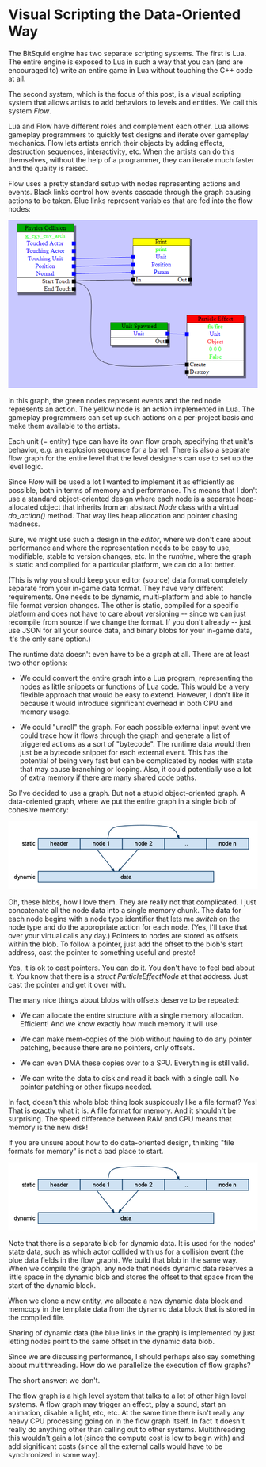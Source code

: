 # Visual Scripting the Data-Oriented Way

The BitSquid engine has two separate scripting systems. The first is Lua. The entire engine is exposed to Lua in such a way that you can (and are encouraged to) write an entire game in Lua without touching the C++ code at all.

The second system, which is the focus of this post, is a visual scripting system that allows artists to add behaviors to levels and entities. We call this system *Flow*.

Lua and Flow have different roles and complement each other. Lua allows gameplay programmers to quickly test designs and iterate over gameplay mechanics. Flow lets artists enrich their objects by adding effects, destruction sequences, interactivity, etc. When the artists can do this themselves, without the help of a programmer, they can iterate much faster and the quality is raised.

Flow uses a pretty standard setup with nodes representing actions and events.  Black links control how events cascade through the graph causing actions to be taken. Blue links represent variables that are fed into the flow nodes:

![flow](visual-scripting-1.png)

In this graph, the green nodes represent events and the red node represents an action. The yellow node is an action implemented in Lua. The gameplay programmers can set up such actions on a per-project basis and make them available to the artists.

Each unit (= entity) type can have its own flow graph, specifying that unit's behavior, e.g. an explosion sequence for a barrel. There is also a separate flow graph for the entire level that the level designers can use to set up the level logic.

Since *Flow* will be used a lot I wanted to implement it as efficiently as possible, both in terms of memory and performance. This means that I don't use a standard object-oriented design where each node is a separate heap-allocated object that inherits from an abstract *Node* class with a virtual *do_action()* method. That way lies heap allocation and pointer chasing madness.

Sure, we might use such a design in the *editor*, where we don't care about performance and where the representation needs to be easy to use, modifiable, stable to version changes, etc. In the *runtime*, where the graph is static and compiled for a particular platform, we can do a lot better.

(This is why you should keep your editor (source) data format completely separate from your in-game data format. They have very different requirements. One needs to be dynamic, multi-platform and able to handle file format version changes. The other is static, compiled for a specific platform and does not have to care about versioning -- since we can just recompile from source if we change the format. If you don't already -- just use JSON for all your source data, and binary blobs for your in-game data, it's the only sane option.)

The runtime data doesn't even have to be a graph at all. There are at least two other options:

* We could convert the entire graph into a Lua program, representing the nodes as little snippets or functions of Lua code. This would be a very flexible approach that would be easy to extend. However, I don't like it because it would introduce significant overhead in both CPU and memory usage.

* We could "unroll" the graph. For each possible external input event we could trace how it flows through the graph and generate a list of triggered actions as a sort of "bytecode". The runtime data would then just be a bytecode snippet for each external event. This has the potential of being very fast but can be complicated by nodes with state that may cause branching or looping. Also, it could potentially use a lot of extra memory if there are many shared code paths.

So I've decided to use a graph. But not a stupid object-oriented graph. A data-oriented graph, where we put the entire graph in a single blob of cohesive memory:

![graph blob](visual-scripting-2.png)

Oh, these blobs, how I love them. They are really not that complicated. I just concatenate all the node data into a single memory chunk. The data for each node begins with a node type identifier that lets me *switch* on the node type and do the appropriate action for each node. (Yes, I'll take that over your virtual calls any day.) Pointers to nodes are stored as offsets within the blob. To follow a pointer, just add the offset to the blob's start address, cast the pointer to something useful and presto!

Yes, it is ok to cast pointers. You can do it. You don't have to feel bad about it. You know that there is a *struct ParticleEffectNode* at that address. Just cast the pointer and get it over with.

The many nice things about blobs with offsets deserve to be repeated:

* We can allocate the entire structure with a single memory allocation. Efficient! And we know exactly how much memory it will use.

* We can make mem-copies of the blob without having to do any pointer patching, because there are no pointers, only offsets.

* We can even DMA these copies over to a SPU. Everything is still valid.

* We can write the data to disk and read it back with a single call. No pointer patching or other fixups needed.

In fact, doesn't this whole blob thing look suspicously like a file format? Yes! That is exactly what it is. A file format for memory. And it shouldn't be surprising. The speed difference between RAM and CPU means that memory is the new disk!

If you are unsure about how to do data-oriented design, thinking "file formats for memory" is not a bad place to start.

![graph blob](visual-scripting-2.png)

Note that there is a separate blob for dynamic data. It is used for the nodes' state data, such as which actor collided with us for a collision event (the blue data fields in the flow graph). We build that blob in the same way. When we compile the graph, any node that needs dynamic data reserves a little space in the dynamic blob and stores the offset to that space from the start of the dynamic block.

When we clone a new entity, we allocate a new dynamic data block and memcopy in the template data from the dynamic data block that is stored in the compiled file.

Sharing of dynamic data (the blue links in the graph) is implemented by just letting nodes point to the same offset in the dynamic data blob.

Since we are discussing performance, I should perhaps also say something about multithreading. How do we parallelize the execution of flow graphs?

The short answer: we don't.

The flow graph is a high level system that talks to a lot of other high level systems. A flow graph may trigger an effect, play a sound, start an animation, disable a light, etc, etc. At the same time there isn't really any heavy CPU processing going on in the flow graph itself. In fact it doesn't really do anything other than calling out to other systems. Multithreading this wouldn't gain a lot (since the compute cost is low to begin with) and add significant costs (since all the external calls would have to be synchronized in some way).